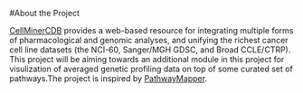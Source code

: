 #About the Project

[CellMinerCDB](https://discover.nci.nih.gov/rsconnect/cellminercdb/) provides a web-based resource for integrating multiple forms of pharmacological and genomic analyses, and unifying the richest cancer cell line datasets (the NCI-60, Sanger/MGH GDSC, and Broad CCLE/CTRP).
This project will be aiming towards an additional module in this project for visulization of averaged genetic profiling data on top of some curated set of pathways.The project is inspired by [PathwayMapper](https://www.pathwaymapper.org/#). 
